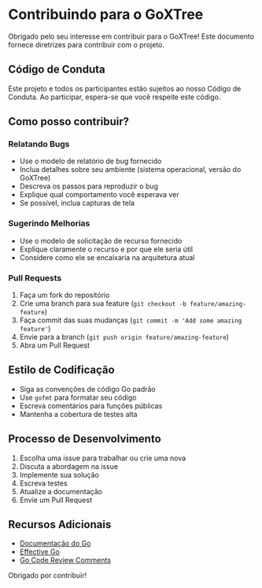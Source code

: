 # Contribuindo para o GoXTree

Obrigado pelo seu interesse em contribuir para o GoXTree! Este documento fornece diretrizes para contribuir com o projeto.

## Código de Conduta

Este projeto e todos os participantes estão sujeitos ao nosso Código de Conduta. Ao participar, espera-se que você respeite este código.

## Como posso contribuir?

### Relatando Bugs

* Use o modelo de relatório de bug fornecido
* Inclua detalhes sobre seu ambiente (sistema operacional, versão do GoXTree)
* Descreva os passos para reproduzir o bug
* Explique qual comportamento você esperava ver
* Se possível, inclua capturas de tela

### Sugerindo Melhorias

* Use o modelo de solicitação de recurso fornecido
* Explique claramente o recurso e por que ele seria útil
* Considere como ele se encaixaria na arquitetura atual

### Pull Requests

1. Faça um fork do repositório
2. Crie uma branch para sua feature (`git checkout -b feature/amazing-feature`)
3. Faça commit das suas mudanças (`git commit -m 'Add some amazing feature'`)
4. Envie para a branch (`git push origin feature/amazing-feature`)
5. Abra um Pull Request

## Estilo de Codificação

* Siga as convenções de código Go padrão
* Use `gofmt` para formatar seu código
* Escreva comentários para funções públicas
* Mantenha a cobertura de testes alta

## Processo de Desenvolvimento

1. Escolha uma issue para trabalhar ou crie uma nova
2. Discuta a abordagem na issue
3. Implemente sua solução
4. Escreva testes
5. Atualize a documentação
6. Envie um Pull Request

## Recursos Adicionais

* [Documentação do Go](https://golang.org/doc/)
* [Effective Go](https://golang.org/doc/effective_go.html)
* [Go Code Review Comments](https://github.com/golang/go/wiki/CodeReviewComments)

Obrigado por contribuir!
